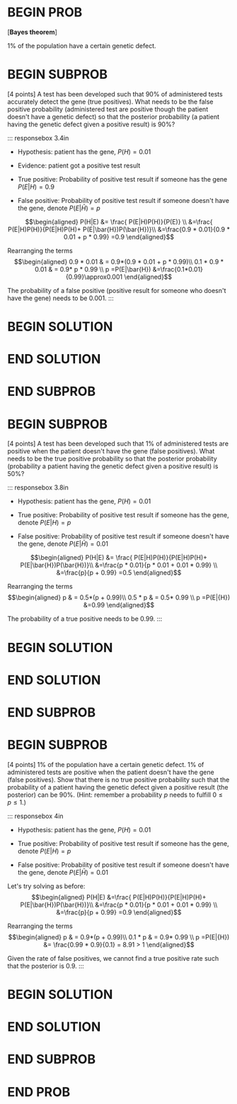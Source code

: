 # BEGIN PROB

\[**Bayes theorem**\]

1% of the population have a certain genetic defect.

# BEGIN SUBPROB

\[4 points\] A test has been developed such that 90% of administered
tests accurately detect the gene (true positives). What needs to be the
false positive probability (administered test are positive though the
patient doesn't have a genetic defect) so that the posterior probability
(a patient having the genetic defect given a positive result) is 90%?

::: responsebox
3.4in

-   Hypothesis: patient has the gene, $P(H) = 0.01$

-   Evidence: patient got a positive test result

-   True positive: Probability of positive test result if someone has
    the gene $P(E|H)=0.9$

-   False positive: Probability of positive test result if someone
    doesn't have the gene, denote $P(E|\bar{H}) = p$

$$\begin{aligned}
P(H|E)  &= \frac{ P(E|H)P(H)}{P(E)} \\
&=\frac{ P(E|H)P(H)}{P(E|H)P(H)+ P(E|\bar{H})P(\bar{H})}\\
&=\frac{0.9 * 0.01}{0.9 * 0.01 + p * 0.99} =0.9
\end{aligned}$$

Rearranging the terms $$\begin{aligned}
0.9 * 0.01 & = 0.9*(0.9 * 0.01 + p * 0.99)\\
0.1 * 0.9 * 0.01 & = 0.9* p * 0.99 \\ 
p =P(E|\bar{H}) &=\frac{0.1*0.01}{0.99}\approx0.001
\end{aligned}$$

The probability of a false positive (positive result for someone who
doesn't have the gene) needs to be 0.001.
:::

# BEGIN SOLUTION

# END SOLUTION

# END SUBPROB

# BEGIN SUBPROB

\[4 points\] A test has been developed such that 1% of administered
tests are positive when the patient doesn't have the gene (false
positives). What needs to be the true positive probability so that the
posterior probability (probability a patient having the genetic defect
given a positive result) is 50%?

::: responsebox
3.8in

-   Hypothesis: patient has the gene, $P(H) = 0.01$

-   True positive: Probability of positive test result if someone has
    the gene, denote $P(E|H)=p$

-   False positive: Probability of positive test result if someone
    doesn't have the gene, denote $P(E|\bar{H}) = 0.01$

$$\begin{aligned}
P(H|E)  &= \frac{ P(E|H)P(H)}{P(E|H)P(H)+ P(E|\bar{H})P(\bar{H})}\\
&=\frac{p * 0.01}{p * 0.01 + 0.01 * 0.99} \\
&=\frac{p}{p  + 0.99} =0.5
\end{aligned}$$

Rearranging the terms $$\begin{aligned}
p  & = 0.5*(p  + 0.99)\\
0.5 * p  & = 0.5*  0.99 \\ 
p =P(E|{H}) &=0.99
\end{aligned}$$

The probability of a true positive needs to be 0.99.
:::

# BEGIN SOLUTION

# END SOLUTION

# END SUBPROB

# BEGIN SUBPROB

\[4 points\] 1% of the population have a certain genetic defect. 1% of
administered tests are positive when the patient doesn't have the gene
(false positives). Show that there is no true positive probability such
that the probability of a patient having the genetic defect given a
positive result (the posterior) can be 90%. (Hint: remember a
probability $p$ needs to fulfill $0\leq p \leq 1$.)

::: responsebox
4in

-   Hypothesis: patient has the gene, $P(H) = 0.01$

-   True positive: Probability of positive test result if someone has
    the gene, denote $P(E|H)=p$

-   False positive: Probability of positive test result if someone
    doesn't have the gene, denote $P(E|\bar{H}) = 0.01$

Let's try solving as before: $$\begin{aligned}
P(H|E)  &=\frac{ P(E|H)P(H)}{P(E|H)P(H)+ P(E|\bar{H})P(\bar{H})}\\
&=\frac{p * 0.01}{p * 0.01 + 0.01 * 0.99} \\
&=\frac{p}{p  + 0.99} =0.9
\end{aligned}$$

Rearranging the terms $$\begin{aligned}
p  & = 0.9*(p  + 0.99)\\
0.1 * p  & = 0.9*  0.99 \\ 
p =P(E|{H}) &= \frac{0.99 * 0.9}{0.1} = 8.91 > 1
\end{aligned}$$

Given the rate of false positives, we cannot find a true positive rate
such that the posterior is 0.9.
:::

# BEGIN SOLUTION

# END SOLUTION

# END SUBPROB

# END PROB